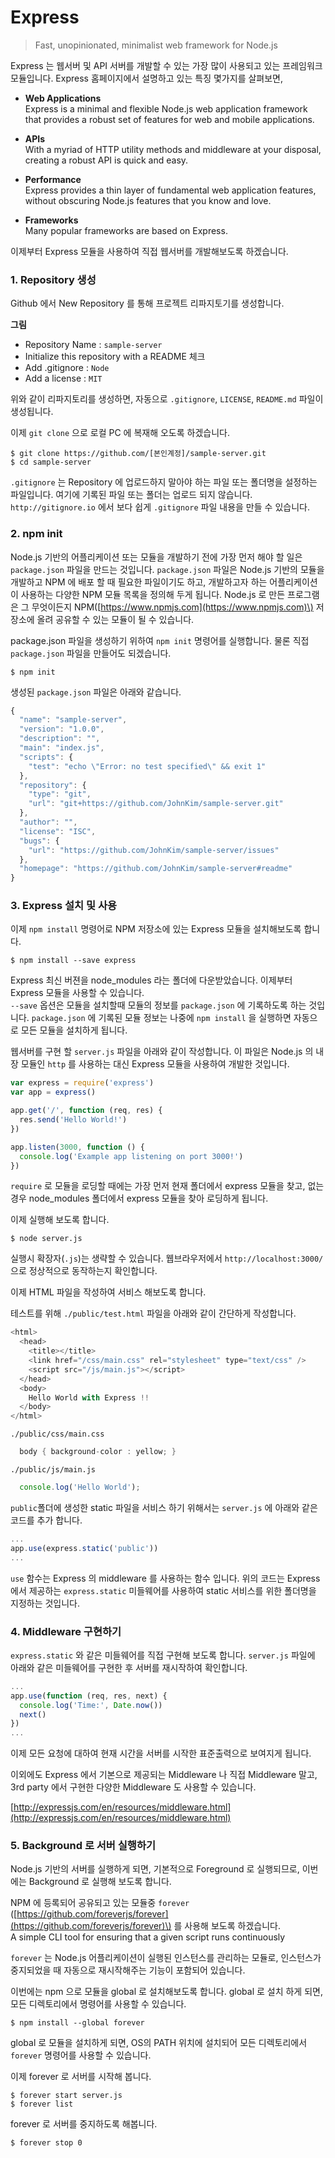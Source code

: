 # Express

> Fast, unopinionated, minimalist web framework for Node.js

Express 는 웹서버 및 API 서버를 개발할 수 있는 가장 많이 사용되고 있는 프레임워크 모듈입니다. Express 홈페이지에서 설명하고 있는 특징 몇가지를 살펴보면,

* **Web Applications**  
  Express is a minimal and flexible Node.js web application framework that provides a robust set of features for web and mobile applications.

* **APIs**  
  With a myriad of HTTP utility methods and middleware at your disposal, creating a robust API is quick and easy.

* **Performance**  
  Express provides a thin layer of fundamental web application features, without obscuring Node.js features that you know and love.

* **Frameworks**  
  Many popular frameworks are based on Express.

이제부터 Express 모듈을 사용하여 직접 웹서버를 개발해보도록 하겠습니다.

### 1. Repository 생성

Github 에서 New Repository 를 통해 프로젝트 리파지토기를 생성합니다.

**그림**

* Repository Name : `sample-server`
* Initialize this repository with a README 체크
* Add .gitignore : `Node`
* Add a license : `MIT`

위와 같이 리파지토리를 생성하면, 자동으로 `.gitignore`, `LICENSE`, `README.md` 파일이 생성됩니다.

이제 `git clone` 으로 로컬 PC 에 복재해 오도록 하겠습니다.

```
$ git clone https://github.com/[본인계정]/sample-server.git
$ cd sample-server
```

`.gitignore` 는 Repository 에 업로드하지 말아야 하는 파일 또는 폴더명을 설정하는 파일입니다. 여기에 기록된 파일 또는 폴더는 업로드 되지 않습니다. `http://gitignore.io` 에서 보다 쉽게 `.gitignore` 파일 내용을 만들 수 있습니다.

### 2. npm init

Node.js 기반의 어플리케이션 또는 모듈을 개발하기 전에 가장 먼저 해야 할 일은 `package.json` 파일을 만드는 것입니다. `package.json` 파일은 Node.js 기반의 모듈을 개발하고 NPM 에 배포 할 때 필요한 파일이기도 하고, 개발하고자 하는 어플리케이션이 사용하는 다양한 NPM 모듈 목록을 정의해 두게 됩니다. Node.js 로 만든 프로그램은 그 무엇이든지 NPM\([https://www.npmjs.com](https://www.npmjs.com)\) 저장소에 올려 공유할 수 있는 모듈이 될 수 있습니다.

package.json 파일을 생성하기 위하여 `npm init` 명령어를 실행합니다. 물론 직접 `package.json` 파일을 만들어도 되겠습니다.

```
$ npm init
```

생성된 `package.json` 파일은 아래와 같습니다.

```js
{
  "name": "sample-server",
  "version": "1.0.0",
  "description": "",
  "main": "index.js",
  "scripts": {
    "test": "echo \"Error: no test specified\" && exit 1"
  },
  "repository": {
    "type": "git",
    "url": "git+https://github.com/JohnKim/sample-server.git"
  },
  "author": "",
  "license": "ISC",
  "bugs": {
    "url": "https://github.com/JohnKim/sample-server/issues"
  },
  "homepage": "https://github.com/JohnKim/sample-server#readme"
}
```

### 3. Express 설치 및 사용

이제 `npm install` 명령어로 NPM 저장소에 있는 Express 모듈을 설치해보도록 합니다.

```
$ npm install --save express
```

Express 최신 버젼을 node\_modules 라는 폴더에 다운받았습니다. 이제부터 Express 모듈을 사용할 수 있습니다.  
`--save` 옵션은 모듈을 설치할때 모듈의 정보를 `package.json` 에 기록하도록 하는 것입니다. `package.json` 에 기록된 모듈 정보는 나중에 `npm install` 을 실행하면 자동으로 모든 모듈을 설치하게 됩니다.

웹서버를 구현 할 `server.js` 파일을 아래와 같이 작성합니다. 이 파일은 Node.js 의 내장 모듈인 `http` 를 사용하는 대신 Express 모듈을 사용하여 개발한 것입니다.

```js
var express = require('express')
var app = express()

app.get('/', function (req, res) {
  res.send('Hello World!')
})

app.listen(3000, function () {
  console.log('Example app listening on port 3000!')
})
```

`require` 로 모듈을 로딩할 때에는 가장 먼저 현재 폴더에서 express 모듈을 찾고, 없는 경우 node\_modules 폴더에서 express 모듈을 찾아 로딩하게 됩니다.

이제 실행해 보도록 합니다.

```
$ node server.js
```

실행시 확장자\(`.js`\)는 생략할 수 있습니다. 웹브라우저에서 `http://localhost:3000/` 으로 정상적으로 동작하는지 확인합니다.

이제 HTML 파일을 작성하여 서비스 해보도록 합니다.

테스트를 위해 `./public/test.html` 파일을 아래와 같이 간단하게 작성합니다.

```js
<html>
  <head>
    <title></title>
    <link href="/css/main.css" rel="stylesheet" type="text/css" />
    <script src="/js/main.js"></script>
  </head>
  <body>
    Hello World with Express !!
  </body>
</html>
```

`./public/css/main.css`

```java
  body { background-color : yellow; }
```

`./public/js/main.js`

```js
  console.log('Hello World');
```

`public`폴더에 생성한 static 파일을 서비스 하기 위해서는 `server.js` 에 아래와 같은 코드를 추가 합니다.

```js
...
app.use(express.static('public'))
...
```

`use` 함수는 Express 의 middleware 를 사용하는 함수 입니다. 위의 코드는 Express에서 제공하는 `express.static` 미들웨어를 사용하여 static 서비스를 위한 폴더명을 지정하는 것입니다.

### 4. Middleware 구현하기

`express.static` 와 같은 미들웨어를 직접 구현해 보도록 합니다. `server.js` 파일에 아래와 같은 미들웨어를 구현한 후 서버를 재시작하여 확인합니다.

```js
...
app.use(function (req, res, next) {
  console.log('Time:', Date.now())
  next()
})
...
```

이제 모든 요청에 대하여 현재 시간을 서버를 시작한 표준출력으로 보여지게 됩니다.

이외에도 Express 에서 기본으로 제공되는 Middleware 나 직접 Middleware 말고, 3rd party 에서 구현한 다양한 Middleware 도 사용할 수 있습니다.

[http://expressjs.com/en/resources/middleware.html](http://expressjs.com/en/resources/middleware.html)

### 5. Background 로 서버 실행하기

Node.js 기반의 서버를 실행하게 되면, 기본적으로 Foreground 로 실행되므로, 이번에는 Background 로 실행해 보도록 합니다.

NPM 에 등록되어 공유되고 있는 모듈중 `forever` \([https://github.com/foreverjs/forever](https://github.com/foreverjs/forever)\) 를 사용해 보도록 하겠습니다.  
A simple CLI tool for ensuring that a given script runs continuously

`forever` 는 Node.js 어플리케이션이 실행된 인스턴스를 관리하는 모듈로, 인스턴스가 중지되었을 때 자동으로 재시작해주는 기능이 포함되어 있습니다.

이번에는 npm 으로 모듈을 global 로 설치해보도록 합니다. global 로 설치 하게 되면, 모든 디렉토리에서 명령어를 사용할 수 있습니다.

```
$ npm install --global forever
```

global 로 모듈을 설치하게 되면, OS의 PATH 위치에 설치되어 모든 디렉토리에서 `forever` 명령어를 사용할 수 있습니다.

이제 forever 로 서버를 시작해 봅니다.

```
$ forever start server.js
$ forever list
```

forever 로 서버를 중지하도록 해봅니다.

```
$ forever stop 0
```




